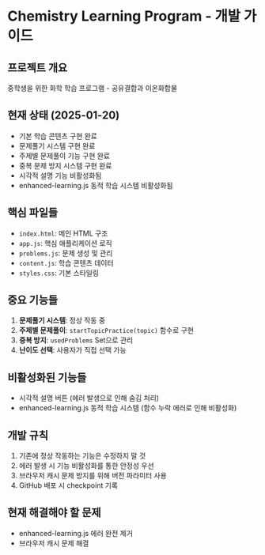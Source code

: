 # Chemistry Learning Program - 개발 가이드

## 프로젝트 개요
중학생을 위한 화학 학습 프로그램 - 공유결합과 이온화합물

## 현재 상태 (2025-01-20)
- 기본 학습 콘텐츠 구현 완료
- 문제풀기 시스템 구현 완료
- 주제별 문제풀이 기능 구현 완료
- 중복 문제 방지 시스템 구현 완료
- 시각적 설명 기능 비활성화됨
- enhanced-learning.js 동적 학습 시스템 비활성화됨

## 핵심 파일들
- `index.html`: 메인 HTML 구조
- `app.js`: 핵심 애플리케이션 로직
- `problems.js`: 문제 생성 및 관리
- `content.js`: 학습 콘텐츠 데이터
- `styles.css`: 기본 스타일링

## 중요 기능들
1. **문제풀기 시스템**: 정상 작동 중
2. **주제별 문제풀이**: `startTopicPractice(topic)` 함수로 구현
3. **중복 방지**: `usedProblems` Set으로 관리
4. **난이도 선택**: 사용자가 직접 선택 가능

## 비활성화된 기능들
- 시각적 설명 버튼 (에러 발생으로 인해 숨김 처리)
- enhanced-learning.js 동적 학습 시스템 (함수 누락 에러로 인해 비활성화)

## 개발 규칙
1. 기존에 정상 작동하는 기능은 수정하지 말 것
2. 에러 발생 시 기능 비활성화를 통한 안정성 우선
3. 브라우저 캐시 문제 방지를 위해 버전 파라미터 사용
4. GitHub 배포 시 checkpoint 기록

## 현재 해결해야 할 문제
- enhanced-learning.js 에러 완전 제거
- 브라우저 캐시 문제 해결